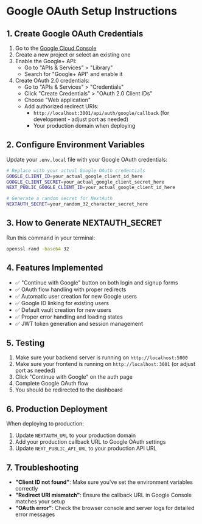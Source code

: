 # Google OAuth Setup Instructions

## 1. Create Google OAuth Credentials

1. Go to the [Google Cloud Console](https://console.cloud.google.com/)
2. Create a new project or select an existing one
3. Enable the Google+ API:
   - Go to "APIs & Services" > "Library"
   - Search for "Google+ API" and enable it
4. Create OAuth 2.0 credentials:
   - Go to "APIs & Services" > "Credentials"
   - Click "Create Credentials" > "OAuth 2.0 Client IDs"
   - Choose "Web application"
   - Add authorized redirect URIs:
     - `http://localhost:3001/api/auth/google/callback` (for development - adjust port as needed)
     - Your production domain when deploying

## 2. Configure Environment Variables

Update your `.env.local` file with your Google OAuth credentials:

```bash
# Replace with your actual Google OAuth credentials
GOOGLE_CLIENT_ID=your_actual_google_client_id_here
GOOGLE_CLIENT_SECRET=your_actual_google_client_secret_here
NEXT_PUBLIC_GOOGLE_CLIENT_ID=your_actual_google_client_id_here

# Generate a random secret for NextAuth
NEXTAUTH_SECRET=your_random_32_character_secret_here
```

## 3. How to Generate NEXTAUTH_SECRET

Run this command in your terminal:
```bash
openssl rand -base64 32
```

## 4. Features Implemented

- ✅ "Continue with Google" button on both login and signup forms
- ✅ OAuth flow handling with proper redirects
- ✅ Automatic user creation for new Google users
- ✅ Google ID linking for existing users
- ✅ Default vault creation for new users
- ✅ Proper error handling and loading states
- ✅ JWT token generation and session management

## 5. Testing

1. Make sure your backend server is running on `http://localhost:5000`
2. Make sure your frontend is running on `http://localhost:3001` (or adjust port as needed)
3. Click "Continue with Google" on the auth page
4. Complete Google OAuth flow
5. You should be redirected to the dashboard

## 6. Production Deployment

When deploying to production:
1. Update `NEXTAUTH_URL` to your production domain
2. Add your production callback URL to Google OAuth settings
3. Update `NEXT_PUBLIC_API_URL` to your production API URL

## 7. Troubleshooting

- **"Client ID not found"**: Make sure you've set the environment variables correctly
- **"Redirect URI mismatch"**: Ensure the callback URL in Google Console matches your setup
- **"OAuth error"**: Check the browser console and server logs for detailed error messages
